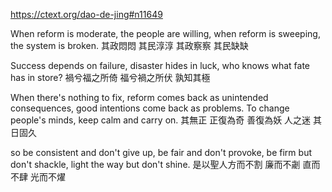 https://ctext.org/dao-de-jing#n11649

When reform is moderate, the people are willing,
when reform is sweeping, the system is broken.
其政悶悶
其民淳淳
其政察察
其民缺缺

Success depends on failure,
disaster hides in luck,
who knows what fate has in store?
禍兮福之所倚
福兮禍之所伏
孰知其極

When there's nothing to fix,
reform comes back as unintended consequences,
good intentions come back as problems.
To change people's minds,
keep calm and carry on.
其無正
正復為奇
善復為妖
人之迷
其日固久

so be consistent and don't give up,
be fair and don't provoke,
be firm but don't shackle,
light the way but don't shine.
是以聖人方而不割
廉而不劌
直而不肆
光而不燿
